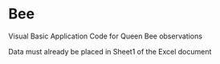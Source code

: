 # Bee
Visual Basic Application Code for Queen Bee observations

Data must already be placed in Sheet1 of the Excel document
